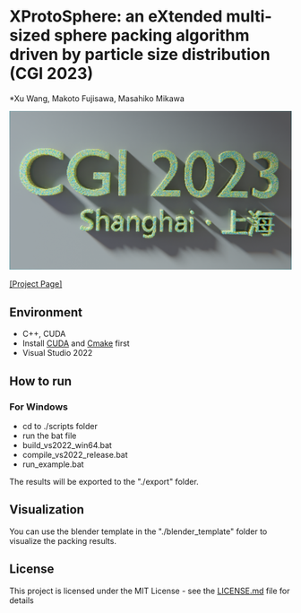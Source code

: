 <!--
 * @Author: Xu.WANG
 * @Date: 2021-10-05 21:02:47
 * @LastEditTime: 2023-08-12 16:24:54
 * @LastEditors: Xu.WANG raymondmgwx@gmail.com
 * @Description: 
-->
# XProtoSphere: an eXtended multi-sized sphere packing algorithm driven by particle size distribution (CGI 2023)

*Xu Wang, Makoto Fujisawa, Masahiko Mikawa

![](./pics/teaser.png)

[[Project Page]](https://raymondmcguire.github.io/xprotosphere/)

## Environment

- C++, CUDA
- Install [CUDA](https://developer.nvidia.com/cuda-downloads) and [Cmake](https://cmake.org/download/) first
- Visual Studio 2022

## How to run

### For Windows

- cd to ./scripts folder
- run the bat file
 - build_vs2022_win64.bat
 - compile_vs2022_release.bat
 - run_example.bat

The results will be exported to the "./export" folder.

## Visualization

You can use the blender template in the "./blender_template" folder to visualize the packing results.

## License

This project is licensed under the MIT License - see the [LICENSE.md](LICENSE) file for details
